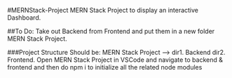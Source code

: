 #MERNStack-Project
MERN Stack Project to display an interactive Dashboard.

##To Do:
Take out Backend from Frontend and put them in a new folder MERN Stack Project.

###Project Structure Should be:
MERN Stack Project --> dir1. Backend dir2. Frontend.
Open MERN Stack Project in VSCode and navigate to backend & frontend and then do npm i to initialize all the related node modules
